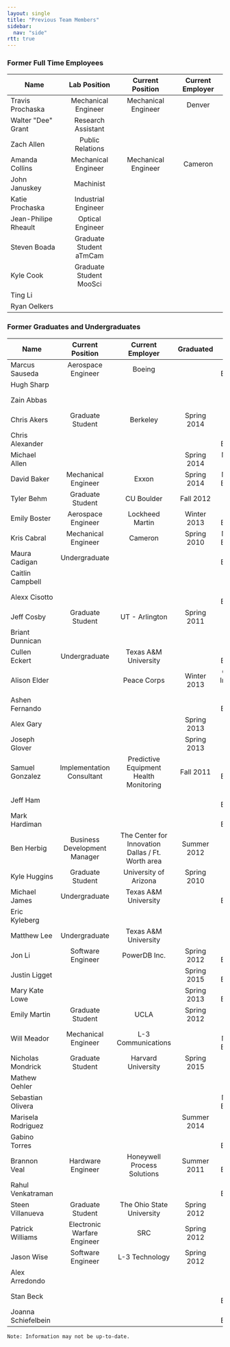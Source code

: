 ```yaml
---
layout: single
title: "Previous Team Members"
sidebar:
  nav: "side"
rtt: true
---
```


### Former Full Time Employees

| Name | Lab Position | Current Position | Current Employer |
| ---- | :----------: | :--------------: | :--------------: |
|Travis Prochaska|Mechanical Engineer|Mechanical Engineer|Denver|
|Walter "Dee" Grant|Research Assistant|||
| Zach Allen | Public Relations |   |   |
|Amanda Collins|Mechanical Engineer|Mechanical Engineer|Cameron|
|John Januskey|Machinist|   |   |
|Katie Prochaska|Industrial Engineer|   |   |
|Jean-Philipe Rheault|Optical Engineer|   |   |
|Steven Boada|Graduate Student<br>aTmCam||   |
|Kyle Cook|Graduate Student<br>MooSci|   |   |
|Ting Li|   |   |   |
|Ryan Oelkers|   |   |   |

### Former Graduates and Undergraduates

|Name|Current Position|Current Employer|Graduated|Major|
|----|:----------:|:--------------:|:--------------:|:----:|
|Marcus Sauseda|Aerospace Engineer|Boeing| |Aerospace Engineering|
|Hugh Sharp||||Physics|
|Zain Abbas||||Electrical Engineer|
|Chris Akers|Graduate Student|Berkeley|Spring 2014|Physics|
|Chris Alexander|   |   |   |Industrial Engineering|
|Michael Allen   |   |   |Spring 2014   |Mechanical Engineer   |
|David Baker   |Mechanical Engineer   |Exxon   |Spring 2014   |Mechanical Engineering   |
|Tyler Behm   |Graduate Student   |CU Boulder   |Fall 2012   |Physics   |
|Emily Boster   |Aerospace Engineer   |Lockheed Martin   |Winter 2013   |Aerospace Engineering   |
|Kris Cabral   |Mechanical Engineer   |Cameron   |Spring 2010   |Mechanical Engineering   |
|Maura Cadigan   |Undergraduate   |   |   |Aerospace Engineering   |
|Caitlin Campbell   |   |   |   |Physics   |
|Alexx Cisotto   |   |   |   |Aerospace Engineering   |
|Jeff Cosby   |Graduate Student   |UT - Arlington   |Spring 2011   |Computer Science   |
|Briant Dunnican   |   |   |   |   |
|Cullen Eckert   |Undergraduate   |Texas A&M University   |   |Aerospace Engineering   |
|Alison Elder   |   |Peace Corps   |Winter 2013   |Graduate - International Relations   |
|Ashen Fernando   |   |   |   |Aerospace Engineering   |
|Alex Gary   |   |   |Spring 2013|Physics   |
|Joseph Glover   |   |   |Spring 2013   |Physics   |
|Samuel Gonzalez   |Implementation Consultant   |Predictive Equipment Health Monitoring   |Fall 2011   |Aerospace Engineering   |
|Jeff Ham   |   |   |   |Aerospace Engineering   |
|Mark Hardiman   |   |   |   |Electrical Engineering   |
|Ben Herbig   |Business Development Manager   |The Center for Innovation<br>Dallas / Ft. Worth area   |Summer 2012   |Physics   |
|Kyle Huggins   |Graduate Student   |University of Arizona   |Spring 2010   |Physics   |
|Michael James   |Undergraduate   |Texas A&M University   |   |Aerospace Engineering   |
|Eric Kyleberg   |   |   |   |Physics   |
|Matthew Lee   |Undergraduate   |Texas A&M University   |   |   |
|Jon Li   |Software Engineer   |PowerDB Inc.   |Spring 2012   |Electrical Engineering   |
|Justin Ligget   |   |   |Spring 2015   |Aerospace Engineering   |
|Mary Kate Lowe   |   |   |Spring 2013   |Biomedical Engineering   |
|Emily Martin   |Graduate Student   |UCLA   |Spring 2012   |Physics   |
|Will Meador   |Mechanical Engineer   |L-3 Communications   |   |Physics / Mechanical Engineering   |
|Nicholas Mondrick  |Graduate Student   |Harvard University   |Spring 2015   |Physics   |
|Mathew Oehler   |   |   |   |Physics   |
|Sebastian Olivera   |   |   |   |Mechanical Engineering   |
|Marisela Rodriguez   |   |   |Summer 2014   |Physics   |
|Gabino Torres   |   |   |   |Aerospace Engineering   |
|Brannon Veal   |Hardware Engineer   |Honeywell Process Solutions   |Summer 2011   |Electrical Engineering   |
|Rahul Venkatraman   |   |   |   |Aerospace Engineering   |
|Steen Villanueva   |Graduate Student   |The Ohio State University   |Spring 2012   |Physics   |
|Patrick Williams   |Electronic Warfare Engineer   |SRC   |Spring 2012   |Physics   |
|Jason Wise   |Software Engineer   |L-3 Technology   |Spring 2012   |Physics   |
|Alex Arredondo   |   |   |   |Physics   |
|Stan Beck   |   |   |   |Aerospace Engineering   |
|Joanna Schiefelbein   |   |   |   |Aerospace Engineering   |

`Note: Information may not be up-to-date.`
